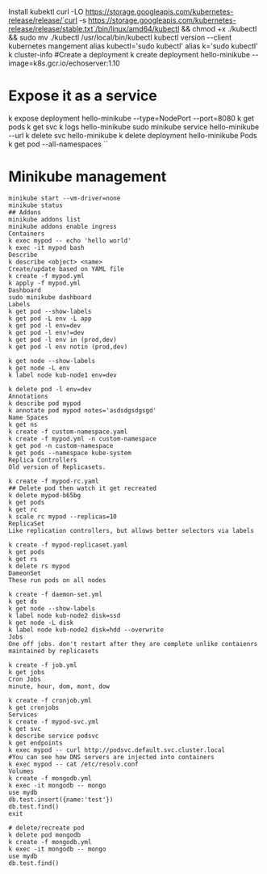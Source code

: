 Install kubektl
curl -LO https://storage.googleapis.com/kubernetes-release/release/`curl -s https://storage.googleapis.com/kubernetes-release/release/stable.txt`/bin/linux/amd64/kubectl && chmod +x ./kubectl && sudo mv ./kubectl /usr/local/bin/kubectl
kubectl version --client
kubernetes mangement
alias kubectl='sudo kubectl'
alias k='sudo kubectl'
k cluster-info
#Create a deployment
k create deployment hello-minikube --image=k8s.gcr.io/echoserver:1.10
# Expose it as a service
k expose deployment hello-minikube --type=NodePort --port=8080
k get pods
k get svc
k logs hello-minikube
sudo minikube service hello-minikube --url
k delete svc hello-minikube
k delete deployment hello-minikube
Pods
k get pod --all-namespaces
``


# Minikube management
``` shell
minikube start --vm-driver=none
minikube status
## Addons
minikube addons list
minikube addons enable ingress
Containers
k exec mypod -- echo 'hello world'
k exec -it mypod bash
Describe
k describe <object> <name>
Create/update based on YAML file
k create -f mypod.yml
k apply -f mypod.yml
Dashboard
sudo minikube dashboard
Labels
k get pod --show-labels
k get pod -L env -L app
k get pod -l env=dev
k get pod -l env!=dev
k get pod -l env in (prod,dev)
k get pod -l env notin (prod,dev)

k get node --show-labels
k get node -L env
k label node kub-node1 env=dev

k delete pod -l env=dev
Annotations
k describe pod mypod
k annotate pod mypod notes='asdsdgsdgsgd'
Name Spaces
k get ns
k create -f custom-namespace.yaml
k create -f mypod.yml -n custom-namespace
k get pod -n custom-namespace
k get pods --namespace kube-system
Replica Controllers
Old version of Replicasets.

k create -f mypod-rc.yaml
## Delete pod then watch it get recreated
k delete mypod-b65bg
k get pods
k get rc
k scale rc mypod --replicas=10
ReplicaSet
Like replication controllers, but allows better selectors via labels

k create -f mypod-replicaset.yaml
k get pods
k get rs
k delete rs mypod
DameonSet
These run pods on all nodes

k create -f daemon-set.yml
k get ds
k get node --show-labels
k label node kub-node2 disk=ssd
k get node -L disk
k label node kub-node2 disk=hdd --overwrite
Jobs
One off jobs. don't restart after they are complete unlike contaienrs maintained by replicasets

k create -f job.yml
k get jobs
Cron Jobs
minute, hour, dom, mont, dow

k create -f cronjob.yml
k get cronjobs
Services
k create -f mypod-svc.yml
k get svc
k describe service podsvc
k get endpoints
k exec mypod -- curl http://podsvc.default.svc.cluster.local
#You can see how DNS servers are injected into containers
k exec mypod -- cat /etc/resolv.conf
Volumes
k create -f mongodb.yml
k exec -it mongodb -- mongo
use mydb
db.test.insert({name:'test'})
db.test.find()
exit

# delete/recreate pod
k delete pod mongodb
k create -f mongodb.yml
k exec -it mongodb -- mongo
use mydb
db.test.find()
